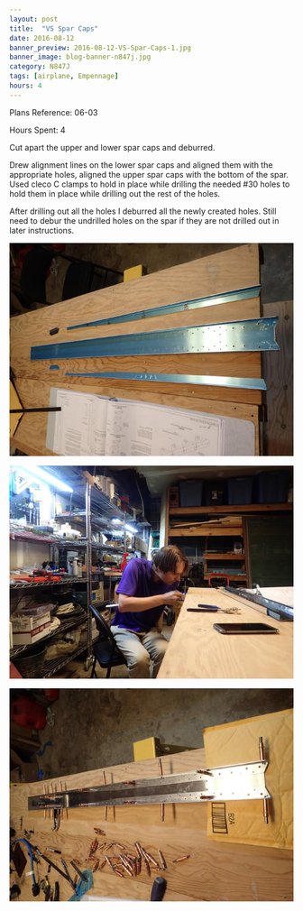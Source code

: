 ```yaml
---
layout: post
title:  "VS Spar Caps"
date: 2016-08-12
banner_preview: 2016-08-12-VS-Spar-Caps-1.jpg
banner_image: blog-banner-n847j.jpg
category: N847J
tags: [airplane, Empennage]
hours: 4
---
```


Plans Reference: 06-03

Hours Spent: 4

Cut apart the upper and lower spar caps and deburred.

Drew alignment lines on the lower spar caps and aligned them with the appropriate holes, aligned the upper spar caps with the bottom of the spar.  Used cleco C clamps to hold in place while drilling the needed #30 holes to hold them in place while drilling out the rest of the holes.

After drilling out all the holes I deburred all the newly created holes.  Still need to debur the undrilled holes on the spar if they are not drilled out in later instructions.

![Spar Cap Components](/assets/images/2016-08-12-VS-Spar-Caps-1.jpg)

![Drawing Alignment Lines for the lower spar cap](/assets/images/2016-08-12-VS-Spar-Caps-2.jpg)

![Drilled and Deburred](/assets/images/2016-08-12-VS-Spar-Caps-3.jpg)
